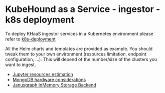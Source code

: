 # KubeHound as a Service - ingestor - k8s deployment

To deploy KHaaS ingestor services in a Kubernetes environment please refer to [k8s-deployment](https://kubehound.io/user-guide/khaas-101/#k8s-deployment)

All the Helm charts and templates are provided as example. You should tweak them to your own environment (resources limitation, endpoint configuration, ...). This will depend of the number/size of the clusters you want to ingest.

* [Jupyter resources estimation](https://tljh.jupyter.org/en/latest/howto/admin/resource-estimation.html)
* [MongoDB hardware considerations](https://www.mongodb.com/docs/manual/administration/production-notes/#hardware-considerations)
* [Janusgraph InMemory Storage Backend](https://docs.janusgraph.org/storage-backend/inmemorybackend/)
